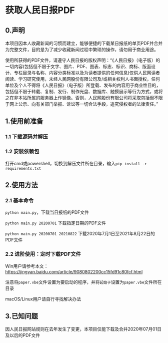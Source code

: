 # 获取人民日报PDF

## 0.声明

本项目因本人收藏新闻的习惯而建立，能够便捷的下载某日报纸的单页PDF并合并为完整文件，目的是为了减少收藏新闻过程中繁琐的操作，请勿用于商业用途。

使用所获得的PDF文件，请遵守人民日报的版权声明：“《人民日报》（电子版）的一切内容(包括但不限于文字、图片、PDF、图表、标志、标识、商标、版面设计、专栏目录与名称、内容分类标准以及为读者提供的任何信息)仅供人民网读者阅读、学习研究使用，未经人民网股份有限公司及/或相关权利人书面授权，任何单位及个人不得将《人民日报》（电子版）所登载、发布的内容用于商业性目的，包括但不限于转载、复制、发行、制作光盘、数据库、触摸展示等行为方式，或将之在非本站所属的服务器上作镜像。否则，人民网股份有限公司将采取包括但不限于网上公示、向有关部门举报、诉讼等一切合法手段，追究侵权者的法律责任。”

## 1.使用前准备

### 1.1 下载源码并解压

### 1.2 安装依赖包

打开cmd或powershell，切换到解压文件所在目录，输入`pip install -r requirements.txt`

## 2.使用方法

### 2.1 基本命令
`python main.py`，下载当日报纸的PDF文件

`python main.py 20200701` 下载指定日期的PDF文件

`python main.py 20200701 20210822` 下载2020年7月1日至2021年8月22日的PDF文件

### 2.2 进阶使用：定时下载PDF文件

Win用户请参考本文：https://jingyan.baidu.com/article/9080802200cc15fd91c80fcf.html

注意将`paper.vbe`文件设置为要启动的程序，并将`起始于`设置为`paper.vbe`文件所在目录

macOS/Linux用户请自行寻找解决办法

## 3.已知问题

因人民日报网站规则在去年发生了变更，本项目仅能下载及合并2020年07月01日及以后的PDF文件
